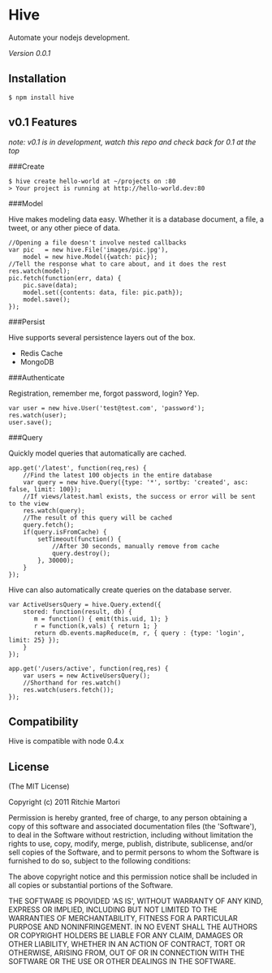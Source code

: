 
# Hive 

Automate your nodejs development.    

*Version 0.0.1*

## Installation

    $ npm install hive

## v0.1 Features 

_note: v0.1 is in development, watch this repo and check back for 0.1 at the top_

###Create

	$ hive create hello-world at ~/projects on :80
	> Your project is running at http://hello-world.dev:80
	
###Model

Hive makes modeling data easy. Whether it is a database document, a file, a tweet, or any other piece of data.

	//Opening a file doesn't involve nested callbacks
	var pic   = new hive.File('images/pic.jpg'),
		model = new hive.Model({watch: pic});
	//Tell the response what to care about, and it does the rest
	res.watch(model);
	pic.fetch(function(err, data) {
		pic.save(data);
		model.set({contents: data, file: pic.path});
		model.save();
	});


###Persist

Hive supports several persistence layers out of the box.

* Redis Cache
* MongoDB

###Authenticate

Registration, remember me, forgot password, login? Yep.

	var user = new hive.User('test@test.com', 'password');
	res.watch(user);
	user.save();

###Query

Quickly model queries that automatically are cached.

	app.get('/latest', function(req,res) {
		//Find the latest 100 objects in the entire database
		var query = new hive.Query({type: '*', sortby: 'created', asc: false, limit: 100});
		//If views/latest.haml exists, the success or error will be sent to the view
		res.watch(query);
		//The result of this query will be cached
		query.fetch();
		if(query.isFromCache) {
			setTimeout(function() {
				//After 30 seconds, manually remove from cache
				query.destroy();
			}, 30000);
		}
	});

Hive can also automatically create queries on the database server.

	var ActiveUsersQuery = hive.Query.extend({
		stored: function(result, db) {
		   m = function() { emit(this.uid, 1); }
		   r = function(k,vals) { return 1; }
		   return db.events.mapReduce(m, r, { query : {type: 'login', limit: 25} });
		}
	});

	app.get('/users/active', function(req,res) {
		var users = new ActiveUsersQuery();
		//Shorthand for res.watch()
		res.watch(users.fetch());
	});


## Compatibility

Hive is compatible with node 0.4.x

## License 

(The MIT License)

Copyright (c) 2011 Ritchie Martori

Permission is hereby granted, free of charge, to any person obtaining
a copy of this software and associated documentation files (the
'Software'), to deal in the Software without restriction, including
without limitation the rights to use, copy, modify, merge, publish,
distribute, sublicense, and/or sell copies of the Software, and to
permit persons to whom the Software is furnished to do so, subject to
the following conditions:

The above copyright notice and this permission notice shall be
included in all copies or substantial portions of the Software.

THE SOFTWARE IS PROVIDED 'AS IS', WITHOUT WARRANTY OF ANY KIND,
EXPRESS OR IMPLIED, INCLUDING BUT NOT LIMITED TO THE WARRANTIES OF
MERCHANTABILITY, FITNESS FOR A PARTICULAR PURPOSE AND NONINFRINGEMENT.
IN NO EVENT SHALL THE AUTHORS OR COPYRIGHT HOLDERS BE LIABLE FOR ANY
CLAIM, DAMAGES OR OTHER LIABILITY, WHETHER IN AN ACTION OF CONTRACT,
TORT OR OTHERWISE, ARISING FROM, OUT OF OR IN CONNECTION WITH THE
SOFTWARE OR THE USE OR OTHER DEALINGS IN THE SOFTWARE.
